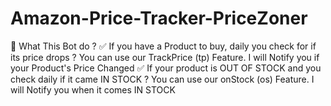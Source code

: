 # Amazon-Price-Tracker-PriceZoner
🚀 What This Bot do ?  ✅ If you have a Product to buy, daily you check for if its price drops ? You can use our TrackPrice (tp) Feature. I will Notify you if your Product's Price Changed  ✅ If your product is OUT OF STOCK and you check daily if it came IN STOCK ? You can use our onStock (os) Feature. I will Notify you when it comes IN STOCK
